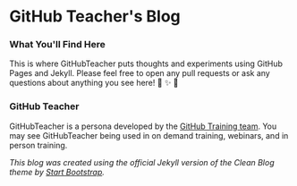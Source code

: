 # GitHub Teacher's Blog

### What You'll Find Here
This is where GitHubTeacher puts thoughts and experiments using GitHub Pages and Jekyll. Please feel free to open any pull requests or ask any questions about anything you see here! :tada: :sparkles: :pizza:

### GitHub Teacher
GitHubTeacher is a persona developed by the [GitHub Training team](https://services.github.com/training/). You may see GitHubTeacher being used in on demand training, webinars, and in person training. 

_This blog was created using the official Jekyll version of the Clean Blog theme by [Start Bootstrap](http://startbootstrap.com/)._
